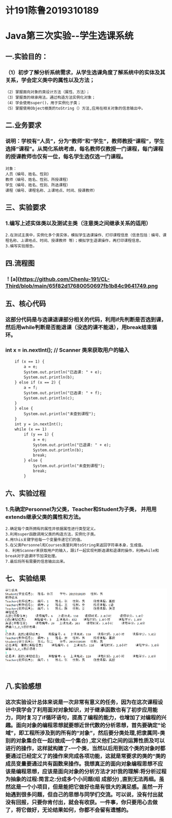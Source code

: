# 计191陈鲁2019310189
# Java第三次实验--学生选课系统

## 一.实验目的：
### （1）初步了解分析系统需求，从学生选课角度了解系统中的实体及其关系，学会定义类中的属性以及方法；
    （2）掌握面向对象的类设计方法（属性、方法）；
    （3）掌握类的继承用法，通过构造方法实例化对象；
    （4）学会使用super()，用于实例化子类；
    （5）掌握使用Object根类的toString（）方法,应用在相关对象的信息输出中。

## 二.业务要求
### 说明：学校有“人员”，分为“教师”和“学生”，教师教授“课程”，学生选择“课程”。从简化系统考虑，每名教师仅教授一门课程，每门课程的授课教师也仅有一位，每名学生选仅选一门课程。
    对象：
    人员（编号、姓名、性别）
    教师（编号、姓名、性别、所授课程）
    学生（编号、姓名、性别、所选课程）
    课程（编号、课程名称、上课地点、时间、授课教师）

## 三、实验要求
### 1.编写上述实体类以及测试主类（注意类之间继承关系的适用）
    2.在测试主类中，实例化多个类实体，模拟学生选课操作、打印课程信息（信息包括：编号、课程名称、上课地点、时间、授课教师 等）；模拟学生退课操作，再打印课程信息。
    3.编写实验报告。 

## 四.流程图
### ！[a](https://github.com/Chenlu-191/CL-Third/blob/main/65f82d17680050697fb1b84c9641749.png

## 五、核心代码
### 这部分代码是与选课退课部分相关的代码，利用if先判断是否选到课，然后用while判断是否能退课（没选的课不能退），用break结束循环。

### int x = in.nextInt();    // Scanner 类来获取用户的输入
        if (x == 1) {
            a = e;
            System.out.println("已选课: " + e);
            System.out.println(b);
        } else if (x == 2) {
            a = f;
            System.out.println("已选课: " + f);
            System.out.println(c);
        }
        } else {
            System.out.println("未查到课程");
        }
        int y = in.nextInt();
        while (x == 1)
            if (y == 1) {
                a = e;
                System.out.println("已退课: " + e);
                System.out.println(b);
                break;
            } else {
                System.out.println("未查到课程");
                break;
            }

## 六、实验过程
### 1.先确定Personnel为父类，Teacher和Student为子类， 并用用extends继承父类的属性和方法。
    2.确定每个类所拥有的属性并依据属性进行类型定义。
    3.利用super函数调用父类的构造方法，实例化子类。
    4.用this关键字给每一个变量传递它们的值。
    5.在父类Personnel和Courses类里利用toString来返回字符串本身，生成值。
    6. 利用Scanner来获取用户的输入，跟if一起实现判断选课和退课的操作，利用while和break对于退课环节加深处理。
    7.最后将所有需要的信息输出出来。

## 七、实验结果
![a](https://github.com/Chenlu-191/CL-Third/blob/main/65f82d17680050697fb1b84c9641749.png)
## 八.实验感想
### 这次实验设计总体来说是一次非常有意义的任务，因为在这次课程设计中我学会了利用面对对象知识，对于继承函数也有了初步应用能力，同时复习了if循环语句，提高了编程的能力，也增加了对编程的兴趣。面向对象的编程思想就要想近世代数的分析思想，首先要确定"论域”，即工程所涉及到的所有的“对象”，然后要分类处理,把隶属同-类别的对象集合在一起(做成一个集合) ,定义他们之间的运算性质及可以进行的操作，这样就构建了-一个类，当然以后用到这个类的对象时都要通过已经定义了的操作来完成各项功能，这就是常要求的类的“类的成员变量要通过共有函数来操作。我想真正的面向对象编程思想不应该是编程思想，应该是面向对象的分析方法才对!我的理解:将分析过程为抽象的过程:简言之:分成多个小问题(组 成部分) ,直到无法再细。虽然这是一个小项目，但是能把它做好也是有很大的满足感。虽然一开始遇到很多问题，但自己的思想与同学们交流。可以说，没有付出就没有回报，只要你肯付出，就会有收获。一件事，你只要用心去做了，将它做好，无论结果如何，你都不会留有遗憾的。

